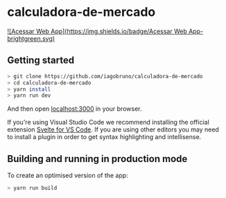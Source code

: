 # calculadora-de-mercado

[![Acessar Web App](https://img.shields.io/badge/Acessar Web App-brightgreen.svg)](https://calculadora-de-mercado.vercel.app/)

## Getting started

```bash
> git clone https://github.com/iagobruno/calculadora-de-mercado
> cd calculadora-de-mercado
> yarn install
> yarn run dev
```

And then open [localhost:3000](http://localhost:3000) in your browser.

If you're using Visual Studio Code we recommend installing the official extension [Svelte for VS Code](https://marketplace.visualstudio.com/items?itemName=svelte.svelte-vscode). If you are using other editors you may need to install a plugin in order to get syntax highlighting and intellisense.

## Building and running in production mode

To create an optimised version of the app:

```bash
> yarn run build
```
